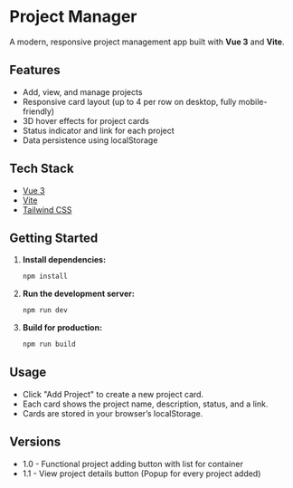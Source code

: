 # Project Manager

A modern, responsive project management app built with **Vue 3** and **Vite**.

## Features

- Add, view, and manage projects
- Responsive card layout (up to 4 per row on desktop, fully mobile-friendly)
- 3D hover effects for project cards
- Status indicator and link for each project
- Data persistence using localStorage

## Tech Stack

- [Vue 3](https://vuejs.org/)
- [Vite](https://vitejs.dev/)
- [Tailwind CSS](https://tailwindcss.com/)

## Getting Started

1. **Install dependencies:**

   ```sh
   npm install
   ```

2. **Run the development server:**

   ```sh
   npm run dev
   ```

3. **Build for production:**
   ```sh
   npm run build
   ```

## Usage

- Click "Add Project" to create a new project card.
- Each card shows the project name, description, status, and a link.
- Cards are stored in your browser’s localStorage.


## Versions

- 1.0 - Functional project adding button with list for container
- 1.1 - View project details button (Popup for every project added)
